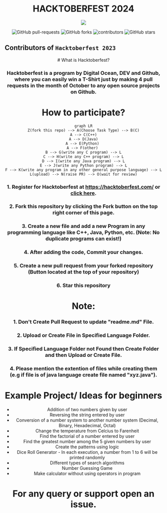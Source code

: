 <h1 align="center"> HACKTOBERFEST 2024</h1>
<p align="center">
  <img src="https://github.com/user-attachments/assets/5121ff55-079b-4393-9588-0cf2d2790909"> 
</p>
<p align="center">
   <img alt="GitHub pull-requests" src="https://img.shields.io/github/issues-pr/KarthikGanapaR/Hactoberfest-24">
   <img alt="GitHub forks" src="https://img.shields.io/github/forks/KarthikGanapaR/Hactoberfest-24">
   <img alt="contributors" src="https://img.shields.io/github/contributors/KarthikGanapaR/Hactoberfest-24">
   <img alt="GitHub stars" src="https://img.shields.io/github/stars/KarthikGanapaR/Hactoberfest-24">
</p>

## Contributors of `Hacktoberfest 2023`

<div align="center">
<!--
<a href="https://github.com/sherigar/HacktoberFest-2023/graphs/contributors">
  <img src="https://contrib.rocks/image?repo=KarthikGanapaR/Hactoberfest-23" />
</a> 
</div>
-->
# What is Hacktoberfest?

<h3>Hacktoberfest is a program by Digital Ocean, DEV and Github, where you can easily win a T-Shirt just by making 4 pull requests in the month of October to any open source projects on Github.</h3>

# How to participate?

```mermaid
graph LR
Z(fork this repo) --> A(Choose Task Type) --> B(C)
A --> C(C++)
A --> D(Java)
A --> E(Python) 
A --> F(other) 
B --> G(write any C program) --> L
C --> H(write any C++ program) --> L
D --> I(write any Java program) --> L
E --> J(write any Python program) --> L
F --> K(write any program in any other general purpose language) --> L
L(upload) --> N(raise PR) --> O(wait for review)
```

### 1. Register for Hacktoberfest at https://hacktoberfest.com/ or [click here](https://hacktoberfest.com/).
### 2. Fork this repository by clicking the Fork button on the top right corner of this page.
### 3. Create a new file and **add** a new Program in any programming language like C++, Java, Python, etc. (Note: No duplicate programs can exist!)
### 4. After adding the code, Commit your changes.
### 5. Create a new pull request from your forked repository (Button located at the top of your repository)
### 6. Star this repository

# Note:
### 1. Don't Create Pull Request to update "readme.md" File.
### 2. Upload or Create File in Specified Language Folder.
### 3. If Specified Language Folder not Found then Create Folder and then Upload or Create File.
### 4. Please mention the extention of files while creating them (e.g if file is of java language create file named "xyz.java").

# Example Project/ Ideas for beginners
- Addition of two numbers given by user
- Reversing the string entered by user
- Conversion of a number system to another number system (Decimal, Binary, Hexadecimal, Octal)
- Change the temperature from Celcius to Farenheit
- Find the factorial of a number entered by user
- Find the greatest number among the 5 given numbers by user
- Create the patterns using logic
- Dice Roll Generator - In each execution, a number from 1 to 6 will be printed randomly
- Different types of search algorithms
- Number Guessing Game
- Make calculator without using operators in program

<h1 align="center">For any query or support open an issue.<h1>
